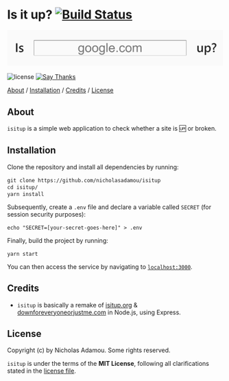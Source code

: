 # Is it up? [![Build Status](https://travis-ci.org/nicholasadamou/isitup.svg?branch=master)](https://travis-ci.org/nicholasadamou/isitup)

![project preview](isitup.png)

![license](https://img.shields.io/apm/l/vim-mode.svg)
[![Say Thanks](https://img.shields.io/badge/say-thanks-ff69b4.svg)](https://saythanks.io/to/NicholasAdamou)

[About](#about) / [Installation](#installation) / [Credits](#credits) / [License](#license)

## About

`isitup` is a simple web application to check whether a site is 🆙 or broken.

## Installation

Clone the repository and install all dependencies by running:

```
git clone https://github.com/nicholasadamou/isitup
cd isitup/
yarn install
```

Subsequently, create a `.env` file and declare a variable called `SECRET` (for session security purposes):

```
echo "SECRET=[your-secret-goes-here]" > .env
```

Finally, build the project by running:

```
yarn start
```

You can then access the service by navigating to [`localhost:3000`](http://localhost:3000/).

## Credits

- `isitup` is basically a remake of [isitup.org](https://github.com/sjparkinson/isitup.org) & [downforeveryoneorjustme.com](http://downforeveryoneorjustme.com) in Node.js, using Express.

## License

Copyright (c) by Nicholas Adamou. Some rights reserved.

`isitup` is under the terms of the **MIT License**, following all clarifications stated in the [license file](license.md).
